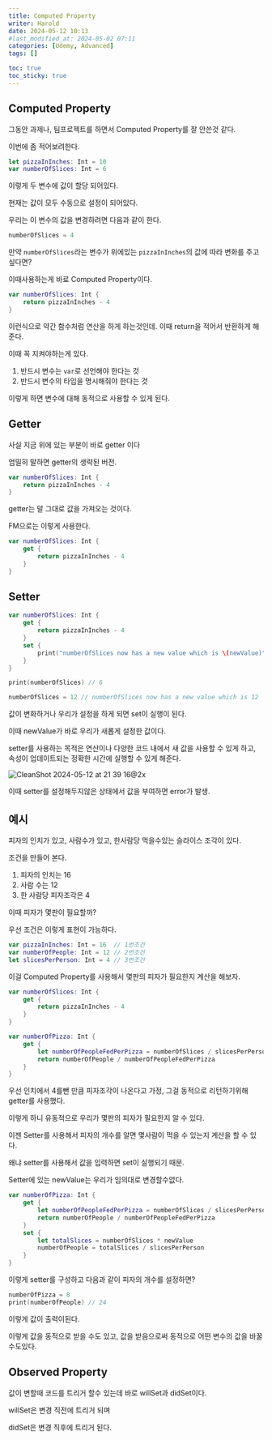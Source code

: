 ```yaml
---
title: Computed Property
writer: Harold
date: 2024-05-12 10:13
#last_modified_at: 2024-05-02 07:11
categories: [Udemy, Advanced]
tags: []

toc: true
toc_sticky: true
---
```


## Computed Property

그동안 과제나, 팀프로젝트를 하면서 Computed Property를 잘 안쓴것 같다.

이번에 좀 적어보려한다.

```swift
let pizzaInInches: Int = 10
var numberOfSlices: Int = 6
```

이렇게 두 변수에 값이 할당 되어있다.

현재는 값이 모두 수동으로 설정이 되어있다.

우리는 이 변수의 값을 변경하려면 다음과 같이 한다.

```swift
numberOfSlices = 4
```

만약 `numberOfSlices`라는 변수가 위에있는 `pizzaInInches`의 값에 따라 변화를 주고싶다면?

이때사용하는게 바료 Computed Property이다.

```swift
var numberOfSlices: Int {
    return pizzaInInches - 4
}
```

이런식으로 약간 함수처럼 연산을 하게 하는것인데. 이때 return을 적어서 반환하게 해준다.

이때 꼭 지켜야하는게 있다.

1. 반드시 변수는 `var`로 선언해야 한다는 것
2. 반드시 변수의 타입을 명시해줘야 한다는 것

이렇게 하면 변수에 대해 동적으로 사용할 수 있게 된다.

## Getter

사실 지금 위에 있는 부분이 바로 getter 이다

엄밀히 말하면 getter의 생략된 버전.

```swift
var numberOfSlices: Int {
    return pizzaInInches - 4
}
```

getter는 말 그대로 값을 가져오는 것이다.

FM으로는 이렇게 사용한다.

```swift
var numberOfSlices: Int {
    get {
        return pizzaInInches - 4
    }
}
```

## Setter

```swift
var numberOfSlices: Int {
    get {
        return pizzaInInches - 4
    }
    set {
        print("numberOfSlices now has a new value which is \(newValue)")
    }
}

print(numberOfSlices) // 6

numberOfSlices = 12 // numberOfSlices now has a new value which is 12
```

값이 변화하거나 우리가 설정을 하게 되면 set이 실행이 된다.

이때 newValue가 바로 우리가 새롭게 설정한 값이다.

setter를 사용하는 목적은 연산이나 다양한 코드 내에서 새 값을 사용할 수 있게 하고, 속성이 업데이트되는 정확한 시간에 실행할 수 있게 해준다. 

![CleanShot 2024-05-12 at 21 39 16@2x](https://github.com/Haroldfromk/haroldfromk.github.io/assets/97341336/ba03738a-b062-49c3-86ab-52b1ba8495ea)

이때 setter를 설정해두지않은 상태에서 값을 부여하면 error가 발생.

## 예시

피자의 인치가 있고, 사람수가 있고, 한사람당 먹을수있는 슬라이스 조각이 있다.

조건을 만들어 본다.

1. 피자의 인치는 16
2. 사람 수는 12
3. 한 사람당 피자조각은 4

이때 피자가 몇판이 필요할까?

우선 조건은 이렇게 표현이 가능하다.

```swift
var pizzaInInches: Int = 16  // 1번조건
var numberOfPeople: Int = 12 // 2번조건
let slicesPerPerson: Int = 4 // 3번조건
```

이걸 Computed Property를 사용해서 몇판의 피자가 필요한지 계산을 해보자.

```swift
var numberOfSlices: Int {
    get {
        return pizzaInInches - 4
    }
}

var numberOfPizza: Int {
    get {
        let numberOfPeopleFedPerPizza = numberOfSlices / slicesPerPerson
        return numberOfPeople / numberOfPeopleFedPerPizza
    }
}
```

우선 인치에서 4를뺀 만큼 피자조각이 나온다고 가정, 그걸 동적으로 리턴하기위해 getter를 사용했다.

이렇게 하니 유동적으로 우리가 몇판의 피자가 필요한지 알 수 있다.

이젠 Setter를 사용해서 피자의 개수를 알면 몇사람이 먹을 수 있는지 계산을 할 수 있다.

왜냐 setter를 사용해서 값을 입력하면 set이 실행되기 때문.

Setter에 있는 newValue는 우리가 임의대로 변경할수없다.

```swift
var numberOfPizza: Int {
    get {
        let numberOfPeopleFedPerPizza = numberOfSlices / slicesPerPerson
        return numberOfPeople / numberOfPeopleFedPerPizza
    }
    set {
        let totalSlices = numberOfSlices * newValue
        numberOfPeople = totalSlices / slicesPerPerson
    }
}
```

이렇게 setter를 구성하고 다음과 같이 피자의 개수를 설정하면?

```swift
numberOfPizza = 8
print(numberOfPeople) // 24
```

이렇게 값이 출력이된다.

이렇게 값을 동적으로 받을 수도 있고, 값을 받음으로써 동적으로 어떤 변수의 값을 바꿀수도있다.

## Observed Property

값이 변할때 코드를 트리거 할수 있는데 바로 willSet과 didSet이다.

willSet은 변경 직전에 트리거 되며

didSet은 변경 직후에 트리거 된다.